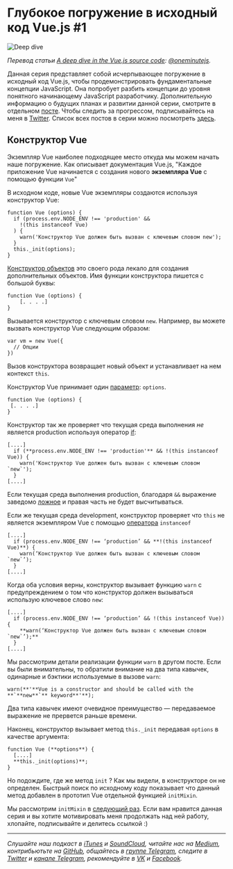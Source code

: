 
# Глубокое погружение в исходный код Vue.js #1
  
  ![Deep dive](https://cdn-images-1.medium.com/max/1600/0*P7_xt3xDqaXoZy1J.)
  
*Перевод статьи [A deep dive in the Vue.js source code](https://medium.com/@oneminutejs/a-deep-dive-in-the-vue-js-source-code-fd9638c05c05): [@oneminutejs](https://medium.com/@oneminutejs).*  
  
Данная серия представляет собой исчерпывающее погружение в исходный код Vue.js, чтобы продемонстрировать фундаментальные концепции JavaScript. Она попробует разбить концепции до уровня понятного начинающему JavaScript разработчику. Дополнительную информацию о будущих планах и развитии данной серии, смотрите в отдельном  [посте](https://medium.com/@oneminutejs/the-entire-vue-js-source-code-line-by-line-5-planning-update-from-the-front-line-fa6cfad12952). Чтобы следить за прогрессом, подписывайтесь на меня в [Twitter](https://twitter.com/oneminutejs). Список всех постов в серии можно посмотреть [здесь]([https://medium.com/@oneminutejs/the-entire-vue-js-source-code-line-by-line-5-planning-update-from-the-front-line-fa6cfad12952](https://medium.com/@oneminutejs/the-entire-vue-js-source-code-line-by-line-5-planning-update-from-the-front-line-fa6cfad12952)).

## Конструктор Vue

Экземпляр Vue наиболее подходящее место откуда мы можем начать наше погружение. Как описывает документация Vue.js, "Каждое приложение Vue начинается с создания нового **экземпляра Vue** с помощью функции `Vue`"

В исходном коде, новые Vue экземпляры создаются используя конструктор Vue:

```
function Vue (options) {  
  if (process.env.NODE_ENV !== 'production' &&  
    !(this instanceof Vue)  
  ) {  
    warn('Конструктор Vue должен быть вызван с ключевым словом new');  
  }  
  this._init(options);  
}
```
[Конструктор объектов](https://www.w3schools.com/js/js_object_constructors.asp) это своего рода лекало для создания дополнительных объектов. Имя функции конструктора пишется с большой буквы:
```
function Vue (options) {  
    [. . . .]
}
```
Вызывается конструктор с ключевым словом `new`. Например, вы можете вызвать конструктор Vue следующим образом: 
```
var vm = new Vue({  
  // Опции  
})
```
Вызов конструктора возвращает новый объект и устанавливает на нем контекст ``this``.

Конструктор Vue принимает один [параметр](https://www.w3schools.com/js/js_function_parameters.asp): `options`.
 
 ```
 function Vue (options) {  
  [. . . .]
}
```

Конструктор так же проверяет что текущая среда выполнения _не_  является production используя оператор [if](https://developer.mozilla.org/en-US/docs/Web/JavaScript/Reference/Statements/if...else):

```
[....]  
  if (**process.env.NODE_ENV !== 'production'** && !(this instanceof Vue)) {  
    warn('Конструктор Vue должен быть вызван с ключевым словом `new`');  
  }  
[....]
```
Если текущая среда выполнения production, благодаря `&&` выражение заведомо [ложное](https://developer.mozilla.org/en-US/docs/Web/JavaScript/Reference/Operators/Logical_Operators) и правая часть не будет высчитываться.

Если же текущая среда development, конструктор проверяет что `this` не является экземпляром Vue с помощью [оператора](https://developer.mozilla.org/en-US/docs/Web/JavaScript/Reference/Operators/instanceof)  `instanceof`

```
[....]  
  if (process.env.NODE_ENV !== ‘production’ && **!(this instanceof Vue)**) {  
    warn(‘Конструктор Vue должен быть вызван с ключевым словом `new`’);  
  }  
[....]
```
Когда оба условия верны, конструктор вызывает функцию `warn`  c предупреждением о том что конструктор должен вызываться использую ключевое слово `new`:

```
[....]  
  if (process.env.NODE_ENV !== ‘production’ && !(this instanceof Vue)) {  
    **warn(‘Конструктор Vue должен быть вызван с ключевым словом `new`’);**
  }  
[....]
```
Мы рассмотрим детали реализации функции `warn` в другом посте. Если вы были внимательны, то обратили внимание на два типа кавычек, одинарные и бэктики используемые в вызове `warn`:
```
warn(**'**Vue is a constructor and should be called with the **`**new**`** keyword**'**);
```
Два типа кавычек имеют очевидное преимущество — передаваемое выражение не прервется раньше времени.

Наконец, конструктор вызывает метод `this._init`  передавая  `options`  в качестве аргумента:

```
function Vue (**options**) {
  [....]
  **this._init(options)**;
}
 ```

Но подождите, где же метод `init` ? Как мы видели,  в конструкторе он не определен. 
Быстрый поиск по исходному коду показывает что данный метод добавлен в прототип  Vue отдельной функцией   `initMixin`.

   Мы рассмотрим `initMixin`  в [следующий раз](https://medium.com/@oneminutejs/a-deep-dive-in-the-vue-js-source-code-the-initmixin-function-part-1-dc951603a3c).  Если вам нравится данная серия и вы хотите мотивировать меня продолжать над ней работу, хлопайте, подписывайте и делитесь  ссылкой :)

- - - -  
  
*Слушайте наш подкаст в [iTunes](https://itunes.apple.com/ru/podcast/девшахта/id1226773343) и [SoundCloud](https://soundcloud.com/devschacht), читайте нас на [Medium](https://medium.com/devschacht), контрибьютьте на [GitHub](https://github.com/devSchacht), общайтесь в [группе Telegram](https://t.me/devSchacht), следите в [Twitter](https://twitter.com/DevSchacht) и [канале Telegram](https://t.me/devSchachtChannel), рекомендуйте в [VK](https://vk.com/devschacht) и [Facebook](https://www.facebook.com/devSchacht).*
